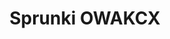 ---
slug: sprunki-owakcx
title: Sprunki OWAKCX
description: "Sprunki OWAKCX is an exciting online game. Play for free directly in your browser!"
icon: /images/popular_mods/Sprunki OWAKCX.png
url: https://wowtbc.net/sprunkin/sprunki-owakcx/index.html
previewImage: /images/popular_mods/Sprunki OWAKCX.png
type: popular mods

# SEO配置
seo:
  title: "Sprunki OWAKCX - Play Free Online Game | Fun Browser Games"
  description: "Sprunki OWAKCX - Play this fun online game for free in your browser. No download required!"
  ogImage: "/images/popular_mods/Sprunki OWAKCX.png"
  keywords: "sprunki-owakcx, online game, browser game, free game, popular mods game, play online"

videoUrls:
  - https://www.youtube.com/embed/example1
  - https://www.youtube.com/embed/example2

whyPlay:
  title: "Why Play Sprunki OWAKCX?"
  items:
    - "Immersive Gameplay: Sprunki OWAKCX offers an engaging and immersive gaming experience that will keep you entertained for hours"
    - "Challenging Levels: Test your skills with increasingly difficult challenges and obstacles"
    - "Beautiful Graphics: Enjoy stunning visuals and smooth animations that bring the game world to life"
    - "Regular Updates: New content and features are added regularly to keep the game fresh and exciting"
    - "Free to Play: Experience all the fun without spending a penny"
    - "Community Features: Connect with other players, share strategies, and compete for high scores"
    - "Cross-Platform: Play on any device with a web browser, no downloads required"

features:
  title: "Key Features of Sprunki OWAKCX"
  image: "/images/popular_mods/Sprunki OWAKCX.png"
  items:
    - "Intuitive Controls: Easy to learn controls make Sprunki OWAKCX accessible for players of all skill levels"
    - "Multiple Game Modes: Enjoy various gameplay options that provide different challenges and experiences"
    - "Character Customization: Personalize your gaming experience with unique characters and items"
    - "Achievement System: Complete special tasks to earn rewards and recognition"
    - "Leaderboards: Compete with players worldwide and see who can achieve the highest scores"

characteristics:
  title: "Game Characteristics"
  image: "/images/popular_mods/Sprunki OWAKCX.png"
  items:
    - "Genre: Popular mods game with elements of strategy and skill"
    - "Difficulty: Suitable for both casual gamers and those seeking a challenge"
    - "Play Time: Quick sessions or extended gameplay, depending on your preference"
    - "Art Style: Vibrant and engaging visuals that enhance the gaming experience"
    - "Sound Design: Immersive audio that complements the gameplay perfectly"

info: "Sprunki OWAKCX is an exciting online game that offers players a unique and engaging gaming experience. With its intuitive controls, stunning visuals, and challenging gameplay, Sprunki OWAKCX provides hours of entertainment for players of all ages and skill levels. Whether you're looking for a quick gaming session during a break or an extended play session, Sprunki OWAKCX delivers an immersive experience that will keep you coming back for more. The game features multiple levels of increasing difficulty, ensuring that players are constantly challenged as they progress. With regular updates adding new content and features, Sprunki OWAKCX remains fresh and exciting, providing endless entertainment options for its growing community of players."

howToPlayIntro: "Welcome to Sprunki OWAKCX! This guide will walk you through the basics and help you master the game. Whether you're a beginner or looking to improve your skills, these tips and instructions will enhance your gaming experience."

howToPlaySteps:
  - title: "Getting Started"
    description: "Begin your Sprunki OWAKCX adventure by familiarizing yourself with the controls. Use your keyboard or mouse to navigate through the game interface. The tutorial will guide you through the basic mechanics and help you understand the objectives."
  - title: "Understanding the Objectives"
    description: "In Sprunki OWAKCX, your main goal is to progress through levels by completing specific objectives. Each level presents unique challenges that require different strategies and approaches."
  - title: "Mastering the Controls"
    description: "Practice using the controls to improve your precision and reaction time. Sprunki OWAKCX requires quick reflexes and strategic thinking to overcome obstacles and defeat opponents."
  - title: "Utilizing Power-ups"
    description: "Collect power-ups throughout the game to enhance your abilities and overcome difficult challenges. Each power-up offers unique advantages that can be crucial for success."
  - title: "Developing Strategies"
    description: "As you progress in Sprunki OWAKCX, develop effective strategies for different scenarios. Analyze patterns, anticipate challenges, and adapt your approach to maximize your performance."

faq:
  title: "Frequently Asked Questions about Sprunki OWAKCX"
  items:
    - question: "Is Sprunki OWAKCX free to play?"
      answer: "Yes, Sprunki OWAKCX is completely free to play directly in your web browser. No downloads or purchases are required to enjoy the full game experience."
    - question: "Can I play Sprunki OWAKCX on mobile devices?"
      answer: "Yes, Sprunki OWAKCX is optimized for both desktop and mobile play. You can enjoy the game on any device with a web browser and internet connection."
    - question: "Are there any in-game purchases?"
      answer: "While Sprunki OWAKCX is free to play, there may be optional in-game purchases available for cosmetic items or additional features that don't affect core gameplay."
    - question: "How often is Sprunki OWAKCX updated?"
      answer: "The developers regularly update Sprunki OWAKCX with new content, features, and improvements based on player feedback and game performance."
    - question: "Can I play Sprunki OWAKCX offline?"
      answer: "Currently, Sprunki OWAKCX requires an internet connection to play as it's a browser-based online game."
    - question: "Is Sprunki OWAKCX suitable for children?"
      answer: "Yes, Sprunki OWAKCX is designed to be family-friendly and suitable for players of all ages."
    - question: "How do I report bugs or issues?"
      answer: "If you encounter any problems while playing Sprunki OWAKCX, you can report them through the game's support page or contact the developers directly through their website."
    - question: "Still Have Questions?"
      answer: "If you have additional questions about Sprunki OWAKCX that aren't covered in this FAQ, please visit our support center or contact our customer service team for assistance."
---